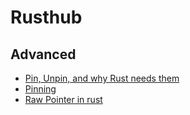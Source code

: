 # Rusthub

## Advanced 
- [Pin, Unpin, and why Rust needs them](https://blog.cloudflare.com/pin-and-unpin-in-rust/)
- [Pinning](https://rust-lang.github.io/async-book/04_pinning/01_chapter.html)
- [Raw Pointer in rust](https://web.mit.edu/rust-lang_v1.25/arch/amd64_ubuntu1404/share/doc/rust/html/book/first-edition/raw-pointers.html)
